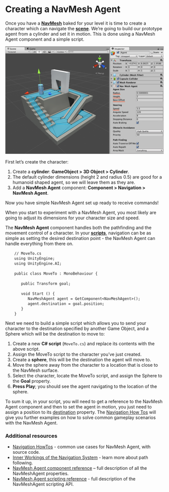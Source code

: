 # Creating a NavMesh Agent

Once you have a [**NavMesh**][1] baked for your level it is time to create a character which can navigate the [**scene**][2]. We’re going to build our prototype agent from a cylinder and set it in motion. This is done using a NavMesh Agent component and a simple script.

![](./Images/NavMeshAgentSetup.svg)

First let’s create the character:

1. Create a **cylinder**: **GameObject > 3D Object > Cylinder**.
2. The default cylinder dimensions (height 2 and radius 0.5) are good for a humanoid shaped agent, so we will leave them as they are.
3. Add a **NavMesh Agent** component: **Component > Navigation > NavMesh Agent**.

Now you have simple NavMesh Agent set up ready to receive commands!

When you start to experiment with a NavMesh Agent, you most likely are going to adjust its dimensions for your character size and speed.

The **NavMesh Agent** component handles both the pathfinding and the movement control of a character. In your [**scripts**][3], navigation can be as simple as setting the desired destination point - the NavMesh Agent can handle everything from there on.

```
    // MoveTo.cs
    using UnityEngine;
    using UnityEngine.AI;
    
    public class MoveTo : MonoBehaviour {
       
       public Transform goal;
       
       void Start () {
          NavMeshAgent agent = GetComponent<NavMeshAgent>();
          agent.destination = goal.position; 
       }
    }
```

Next we need to build a simple script which allows you to send your character to the destination specified by another Game Object, and a Sphere which will be the destination to move to:

1. Create a new **C# script** (`MoveTo.cs`) and replace its contents with the above script.
2. Assign the MoveTo script to the character you’ve just created.
3. Create a **sphere**, this will be the destination the agent will move to.
4. Move the sphere away from the character to a location that is close to the NavMesh surface.
5. Select the character, locate the MoveTo script, and assign the Sphere to the **Goal** property.
6. **Press Play**; you should see the agent navigating to the location of the sphere.

To sum it up, in your script, you will need to get a reference to the NavMesh Agent component and then to set the agent in motion, you just need to assign a position to its [destination](https://docs.unity3d.com/ScriptReference/AI.NavMeshAgent-destination.html) property. The [Navigation How Tos](./NavHowTos.md) will give you further examples on how to solve common gameplay scenarios with the NavMesh Agent.

### Additional resources

- [Navigation HowTos](./NavHowTos.md) - common use cases for NavMesh Agent, with source code.
- [Inner Workings of the Navigation System](./NavInnerWorkings.md) - learn more about path following.
- [NavMesh Agent component reference](https://docs.unity3d.com/Manual/class-NavMeshAgent.html) – full description of all the NavMeshAgent properties.
- [NavMesh Agent scripting reference](https://docs.unity3d.com/ScriptReference/AI.NavMeshAgent.html) - full description of the NavMeshAgent scripting API.

[1]: ./BuildingNavMesh.md "A mesh that Unity generates to approximate the walkable areas and obstacles in your environment for path finding and AI-controlled navigation."
[2]: https://docs.unity3d.com/Manual/CreatingScenes.html "A Scene contains the environments and menus of your game. Think of each unique Scene file as a unique level. In each Scene, you place your environments, obstacles, and decorations, essentially designing and building your game in pieces."
[3]: https://docs.unity3d.com/Manual/CreatingAndUsingScripts.html "A piece of code that allows you to create your own Components, trigger game events, modify Component properties over time and respond to user input in any way you like."
